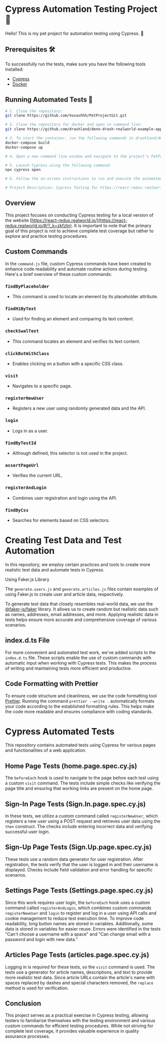 # Cypress Automation Testing Project 🚀

Hello! This is my pet project for automation testing using Cypress. 🧪

## Prerequisites 🛠️

To successfully run the tests, make sure you have the following tools installed:

- [Cypress](https://www.cypress.io/)
- [Docker](https://www.docker.com/)

## Running Automated Tests 🏃

```bash
# 1. Clone the repository:
git clone https://github.com/Vovashhh/PetProjectGit.git

# 2. Clone the repository for docker and open in command line:
git clone https://github.com/drashland/deno-drash-realworld-example-app.git

# 3. To start the container, run the following commands in drashland/deno-drash-realworld:
docker-compose build
docker-compose up

# 4. Open a new command line window and navigate to the project's PetProjectGit.

# 5. Launch Cypress using the following command:
npx cypress open

# 6. Follow the on-screen instructions to run and execute the automated tests. 🧐

# Project Description: Cypress Testing for https://react-redux.realworld.io/

```

## Overview

This project focuses on conducting Cypress testing for a local version of the website [https://react-redux.realworld.io/](https://react-redux.realworld.io/#/?_k=zkfztn). It is important to note that the primary goal of this project is not to achieve complete test coverage but rather to explore and practice testing procedures.

## Custom Commands

In the `command.js` file, custom Cypress commands have been created to enhance code readability and automate routine actions during testing. Here's a brief overview of these custom commands:

### `findByPlaceholder`

- This command is used to locate an element by its placeholder attribute.

### `findH1ByText`

- Used for finding an element and comparing its text content.

### `checkSwalText`

- This command locates an element and verifies its text content.

### `clickButWithClass`

- Enables clicking on a button with a specific CSS class.

### `visit`

- Navigates to a specific page.

### `registerNewUser`

- Registers a new user using randomly generated data and the API.

### `login`

- Logs in as a user.

### `findByTestId`

- Although defined, this selector is not used in the project.

### `assertPageUrl`

- Verifies the current URL.

### `registerAndLogin`

- Combines user registration and login using the API.

### `findByCss`

- Searches for elements based on CSS selectors.

# Creating Test Data and Test Automation

In this repository, we employ certain practices and tools to create more realistic test data and automate tests in Cypress.

Using Faker.js Library

The `generate.users.js` and `generate.articles.js` files contain examples of using Faker.js to create user and article data, respectively.

To generate test data that closely resembles real-world data, we use the [@faker-js/faker](https://github.com/marak/Faker.js/) library. It allows us to create random but realistic data such as names, addresses, email addresses, and more. Applying realistic data in tests helps ensure more accurate and comprehensive coverage of various scenarios.

## index.d.ts File

For more convenient and automated test work, we've added scripts to the `index.d.ts` file. These scripts enable the use of custom commands with automatic input when working with Cypress tests. This makes the process of writing and maintaining tests more efficient and productive.

## Code Formatting with Prettier

To ensure code structure and cleanliness, we use the code formatting tool [Prettier](https://prettier.io/). Running the command `prettier --write .` automatically formats your code according to the established formatting rules. This helps make the code more readable and ensures compliance with coding standards.

# Cypress Automated Tests

This repository contains automated tests using Cypress for various pages and functionalities of a web application.

## Home Page Tests (home.page.spec.cy.js)

The `beforeEach` hook is used to navigate to the page before each test using a custom `visit` command. The tests include simple checks like verifying the page title and ensuring that working links are present on the home page.

## Sign-In Page Tests (Sign.In.page.spec.cy.js)

In these tests, we utilize a custom command called `registerNewUser`, which registers a new user using a POST request and retrieves user data using the `then` construct. The checks include entering incorrect data and verifying successful user login.


## Sign-Up Page Tests (Sign.Up.page.spec.cy.js)

These tests use a random data generator for user registration. After registration, the tests verify that the user is logged in and their username is displayed. Checks include field validation and error handling for specific scenarios.

## Settings Page Tests (Settings.page.spec.cy.js)

Since this work requires user login, the `beforeEach` hook uses a custom command called `registerAndLogin`, which combines custom commands `registerNewUser` and `login` to register and log in a user using API calls and cookie management to reduce test execution time. To improve code readability, long button names are stored in variables. Additionally, some data is stored in variables for easier reuse. Errors were identified in the tests "Can't choose a username with a space" and "Can change email with a password and login with new data."

## Articles Page Tests (articles.page.spec.cy.js)

Logging in is required for these tests, so the `visit` command is used. The tests use a generator for article names, descriptions, and text to provide more realistic test data. Since article URLs contain the article's name with spaces replaced by dashes and special characters removed, the `replace` method is used for verification.

## Conclusion

This project serves as a practical exercise in Cypress testing, allowing testers to familiarize themselves with the testing environment and various custom commands for efficient testing procedures. While not striving for complete test coverage, it provides valuable experience in quality assurance processes.
